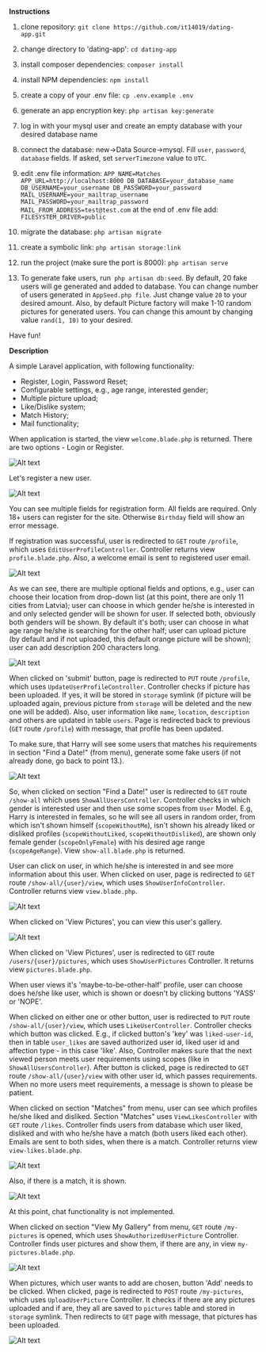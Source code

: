 **Instructions**

1. clone repository:
`git clone https://github.com/it14019/dating-app.git`
2. change directory to 'dating-app':
`cd dating-app`
3. install composer dependencies: 
`composer install`
4. install NPM dependencies: 
`npm install`
5. create a copy of your .env file:
`cp .env.example .env`
6. generate an app encryption key:
`php artisan key:generate`
7. log in with your mysql user and create an empty database with your desired database name
8. connect the database:
new->Data Source->mysql. Fill `user`, `password`, `database` fields. If asked, set `serverTimezone` value to `UTC`.
9. edit .env file information:
`APP_NAME=Matches
APP_URL=http://localhost:8000
DB_DATABASE=your_database_name
DB_USERNAME=your_username
DB_PASSWORD=your_password
MAIL_USERNAME=your_mailtrap_username
MAIL_PASSWORD=your_mailtrap_password
MAIL_FROM_ADDRESS=test@test.com`
at the end of .env file add:
`FILESYSTEM_DRIVER=public`

10. migrate the database:
`php artisan migrate`
11. create a symbolic link:
`php artisan storage:link`
12. run the project (make sure the port is 8000):
`php artisan serve` 
13. To generate fake users, run` php artisan db:seed`. By default, 20 fake users will ge generated and added to 
database. You can change number of users generated in `AppSeed.php file`. Just change value `20` to your desired amount.
Also, by default Picture factory will make 1-10 random pictures for generated users. You can change this amount by 
changing value `rand(1, 10)` to your desired.

Have fun!

**Description**

A simple Laravel application, with following functionality:
- Register, Login, Password Reset;
- Configurable settings, e.g., age range, interested gender;
- Multiple picture upload;
- Like/Dislike system;
- Match History;
- Mail functionality;

When application is started, the view `welcome.blade.php` is returned. There are two options - Login or Register.

![Alt text](home-page.png?raw=true "Home page picture")

Let's register a new user. 

![Alt text](registration.png?raw=true "Registration picture")

You can see multiple fields for registration form. All fields are required. Only 18+ users can register for the site. 
Otherwise `Birthday` field will show an error message.

If registration was successful, user is redirected to `GET` route `/profile`, which uses `EditUserProfileController`.
Controller returns view `profile.blade.php`. Also, a welcome email is sent to registered user email.

![Alt text](edit-profile.png?raw=true "Edit profile picture")

As we can see, there are multiple optional fields and options, e.g., user can choose their location from drop-down list
(at this point, there are only 11 cities from Latvia); user can choose in which gender he/she is interested in and only 
selected gender will be shown for user. If selected both, obviously both genders will be shown. By default it's both; 
user can choose in what age range he/she is searching for the other half; user can upload picture (by default and if not 
uploaded, this default orange picture will be shown); user can add description 200 characters long.

![Alt text](update-profile.png?raw=true "Update profile picture")

When clicked on 'submit' button, page is redirected to `PUT` route `/profile`, which uses `UpdateUserProfileController`.
Controller checks if picture has been uploaded. If yes, it will be stored in `storage` symlink (if picture will be 
uploaded again, previous picture from `storage` will be deleted and the new one will be added).
Also, user information like `name`, `location`, `description` and others are updated in table `users`.
Page is redirected back to previous (`GET` route `/profile`) with message, that profile has been updated.

To make sure, that Harry will see some users that matches his requirements in section "Find a Date!" (from menu), 
generate some fake users (if not already done, go back to point 13.).

![Alt text](show-all.png?raw=true "Show all users picture")

So, when clicked on section "Find a Date!" user is redirected to `GET` route `/show-all` which uses `ShowAllUsersController`.
Controller checks in which gender is interested user and then use some scopes from `User` Model. E.g, Harry is interested
in females, so he will see all users in random order, from which isn't shown himself (`scopeWithoutMe`), isn't shown his 
already liked or disliked profiles (`scopeWithoutLiked`, `scopeWithoutDisliked`), are shown only female gender (`scopeOnlyFemale`) 
with his desired age range (`scopeAgeRange`). View `show-all.blade.php` is returned.

User can click on user, in which he/she is interested in and see more information about this user.
When clicked on user, page is redirected to `GET` route `/show-all/{user}/view`, which uses `ShowUserInfoController`.
Controller returns view `view.blade.php`.

![Alt text](view-user.png?raw=true "Wiew user picture")

When clicked on 'View Pictures', you can view this user's gallery.

![Alt text](view-pictures.png?raw=true "View user gallery picture")

When clicked on 'View Pictures', user is redirected to `GET` route `/users/{user}/pictures`, which uses `ShowUserPictures` 
Controller. It returns view `pictures.blade.php`.

When user views it's 'maybe-to-be-other-half' profile, user can choose does he/she like user, which is shown or doesn't
by clicking buttons 'YASS' or 'NOPE'.

When clicked on either one or other button, user is redirected to `PUT` route `/show-all/{user}/view`, which uses 
`LikeUserController`. Controller checks which button was clicked. E.g., if clicked button's 'key' was `liked-user-id`, 
then in table `user_likes` are saved authorized user id, liked user id and affection type - in this case 'like'.
Also, Controller makes sure that the next viewed person meets user requirements using scopes (like in `ShowAllUsersController`).
After button is clicked, page is redirected to `GET` route `/show-all/{user}/view` with other user id, which passes 
requirements.
When no more users meet requirements, a message is shown to please be patient.

When clicked on section "Matches" from menu, user can see which profiles he/she liked and disliked. 
Section "Matches" uses `ViewLikesController` with `GET` route `/likes`.
Controller finds users from database which user liked, disliked and with who he/she have a match (both users liked each other).
Emails are sent to both sides, when there is a match.
Controller returns view `view-likes.blade.php`.

![Alt text](likes-dislikes.png?raw=true "Liked and disliked users picture")

Also, if there is a match, it is shown.

![Alt text](match.png?raw=true "Match picture")

At this point, chat functionality is not implemented.

When clicked on section "View My Gallery" from menu, `GET` route `/my-pictures` is opened, which uses `ShowAuthorizedUserPicture`
Controller. Controller finds user pictures and show them, if there are any, in view  `my-pictures.blade.php`.

![Alt text](my-pictures.png?raw=true "My gallery picture")

When pictures, which user wants to add are chosen, button 'Add' needs to be clicked. When clicked, page is redirected to 
`POST` route `/my-pictures`, which uses `UploadUserPicture` Controller. It checks if there are any pictures uploaded and 
if are, they all are saved to `pictures` table and stored in `storage` symlink. Then redirects to `GET` page with
message, that pictures has been uploaded.

![Alt text](picture-upload.png?raw=true "Uploaded pictures picture")
